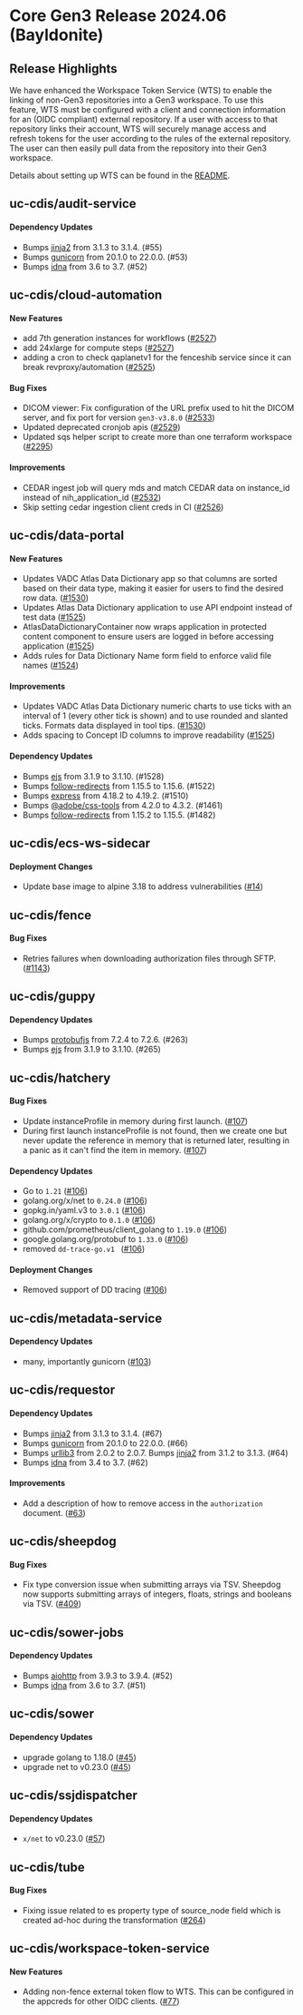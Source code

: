 # Core Gen3 Release 2024.06 (Bayldonite)
## Release Highlights
We have enhanced the Workspace Token Service (WTS) to enable the linking of non-Gen3 repositories into a Gen3 workspace. To use this feature, WTS must be configured with a client and connection information for an (OIDC compliant) external repository. If a user with access to that repository links their account, WTS will securely manage access and refresh tokens for the user according to the rules of the external repository. The user can then easily pull data from the repository into their Gen3 workspace. 

Details about setting up WTS can be found in the [README](https://github.com/uc-cdis/workspace-token-service/blob/master/README.md).


## uc-cdis/audit-service

#### Dependency Updates
  - Bumps [jinja2](https://github.com/pallets/jinja) from 3.1.3 to 3.1.4. (#55)
  - Bumps [gunicorn](https://github.com/benoitc/gunicorn) from 20.1.0 to 
    22.0.0. (#53)
  - Bumps [idna](https://github.com/kjd/idna) from 3.6 to 3.7. (#52)

## uc-cdis/cloud-automation

#### New Features
  - add 7th generation instances for workflows ([#2527](https://github.com/uc-cdis/cloud-automation/pull/2527)) 
  - add 24xlarge for compute steps ([#2527](https://github.com/uc-cdis/cloud-automation/pull/2527)) 
  - adding a cron to check qaplanetv1 for the fenceshib service since it can 
    break revproxy/automation ([#2525](https://github.com/uc-cdis/cloud-automation/pull/2525)) 

#### Bug Fixes
  - DICOM viewer: Fix configuration of the URL prefix used to hit the DICOM 
    server, and fix port for version `gen3-v3.8.0` ([#2533](https://github.com/uc-cdis/cloud-automation/pull/2533)) 
  - Updated deprecated cronjob apis ([#2529](https://github.com/uc-cdis/cloud-automation/pull/2529)) 
  - Updated sqs helper script to create more than one terraform workspace 
    ([#2295](https://github.com/uc-cdis/cloud-automation/pull/2295))

#### Improvements
  - CEDAR ingest job will query mds and match CEDAR data on instance_id instead 
    of nih_application_id ([#2532](https://github.com/uc-cdis/cloud-automation/pull/2532)) 
  - Skip setting cedar ingestion client creds in CI ([#2526](https://github.com/uc-cdis/cloud-automation/pull/2526)) 

## uc-cdis/data-portal

#### New Features
  - Updates VADC Atlas Data Dictionary app so that columns are sorted based on 
    their data type, making it easier for users to find the desired row data. 
    ([#1530](https://github.com/uc-cdis/data-portal/pull/1530))
  - Updates Atlas Data Dictionary application to use API endpoint instead of 
    test data ([#1525](https://github.com/uc-cdis/data-portal/pull/1525))
  - AtlasDataDictionaryContainer now wraps application in protected content 
    component to ensure users are logged in before accessing application 
    ([#1525](https://github.com/uc-cdis/data-portal/pull/1525))
  - Adds rules for Data Dictionary Name form field to enforce valid file names 
    ([#1524](https://github.com/uc-cdis/data-portal/pull/1524))

#### Improvements
  - Updates VADC Atlas Data Dictionary numeric charts to use ticks with an 
    interval of 1 (every other tick is shown) and to use rounded and slanted 
    ticks. Formats data displayed in tool tips. ([#1530](https://github.com/uc-cdis/data-portal/pull/1530)) 
  - Adds spacing to Concept ID columns to improve readability ([#1525](https://github.com/uc-cdis/data-portal/pull/1525)) 

#### Dependency Updates
  - Bumps [ejs](https://github.com/mde/ejs) from 3.1.9 to 3.1.10. (#1528)
  - Bumps 
    [follow-redirects](https://github.com/follow-redirects/follow-redirects) 
    from 1.15.5 to 1.15.6. (#1522)
  - Bumps [express](https://github.com/expressjs/express) from 4.18.2 to 
    4.19.2. (#1510)
  - Bumps [@adobe/css-tools](https://github.com/adobe/css-tools) from 4.2.0 to 
    4.3.2. (#1461)
  - Bumps 
    [follow-redirects](https://github.com/follow-redirects/follow-redirects) 
    from 1.15.2 to 1.15.5. (#1482)

## uc-cdis/ecs-ws-sidecar

#### Deployment Changes
  - Update base image to alpine 3.18 to address vulnerabilities ([#14](https://github.com/uc-cdis/ecs-ws-sidecar/pull/14)) 

## uc-cdis/fence

#### Bug Fixes
  - Retries failures when downloading authorization files through SFTP. ([#1143](https://github.com/uc-cdis/fence/pull/1143)) 

## uc-cdis/guppy

#### Dependency Updates
  - Bumps [protobufjs](https://github.com/protobufjs/protobuf.js) from 7.2.4 to 
    7.2.6. (#263)
  - Bumps [ejs](https://github.com/mde/ejs) from 3.1.9 to 3.1.10. (#265)

## uc-cdis/hatchery

#### Bug Fixes
  - Update instanceProfile in memory during first launch. ([#107](https://github.com/uc-cdis/hatchery/pull/107)) 
  - During first launch instanceProfile is not found, then we create one but 
    never update the reference in memory that is returned later, resulting in a 
    panic as it can't find the item in memory. ([#107](https://github.com/uc-cdis/hatchery/pull/107)) 

#### Dependency Updates
  - Go to `1.21` ([#106](https://github.com/uc-cdis/hatchery/pull/106))
  - golang.org/x/net to `0.24.0` ([#106](https://github.com/uc-cdis/hatchery/pull/106)) 
  - gopkg.in/yaml.v3 to `3.0.1` ([#106](https://github.com/uc-cdis/hatchery/pull/106)) 
  - golang.org/x/crypto to `0.1.0` ([#106](https://github.com/uc-cdis/hatchery/pull/106)) 
  - github.com/prometheus/client_golang to `1.19.0` ([#106](https://github.com/uc-cdis/hatchery/pull/106)) 
  - google.golang.org/protobuf to `1.33.0` ([#106](https://github.com/uc-cdis/hatchery/pull/106)) 
  - removed `dd-trace-go.v1 ` ([#106](https://github.com/uc-cdis/hatchery/pull/106)) 

#### Deployment Changes
  - Removed support of DD tracing ([#106](https://github.com/uc-cdis/hatchery/pull/106)) 

## uc-cdis/metadata-service

#### Dependency Updates
  - many, importantly gunicorn ([#103](https://github.com/uc-cdis/metadata-service/pull/103)) 

## uc-cdis/requestor

#### Dependency Updates
  - Bumps [jinja2](https://github.com/pallets/jinja) from 3.1.3 to 3.1.4. (#67)
  - Bumps [gunicorn](https://github.com/benoitc/gunicorn) from 20.1.0 to 
    22.0.0. (#66)
  - Bumps [urllib3](https://github.com/urllib3/urllib3) from 2.0.2 to 2.0.7. 
    Bumps [jinja2](https://github.com/pallets/jinja) from 3.1.2 to 3.1.3. (#64)
  - Bumps [idna](https://github.com/kjd/idna) from 3.4 to 3.7. (#62)

#### Improvements
  - Add a description of how to remove access in the `authorization` document. 
    ([#63](https://github.com/uc-cdis/requestor/pull/63))

## uc-cdis/sheepdog

#### Bug Fixes
  - Fix type conversion issue when submitting arrays via TSV. Sheepdog now 
    supports submitting arrays of integers, floats, strings and booleans via 
    TSV. ([#409](https://github.com/uc-cdis/sheepdog/pull/409))

## uc-cdis/sower-jobs

#### Dependency Updates
  - Bumps [aiohttp](https://github.com/aio-libs/aiohttp) from 3.9.3 to 3.9.4. 
    (#52)
  - Bumps [idna](https://github.com/kjd/idna) from 3.6 to 3.7. (#51)

## uc-cdis/sower

#### Dependency Updates
  - upgrade golang to 1.18.0 ([#45](https://github.com/uc-cdis/sower/pull/45))
  - upgrade net to v0.23.0 ([#45](https://github.com/uc-cdis/sower/pull/45))

## uc-cdis/ssjdispatcher

#### Dependency Updates
  - `x/net` to v0.23.0 ([#57](https://github.com/uc-cdis/ssjdispatcher/pull/57))

## uc-cdis/tube

#### Bug Fixes
  - Fixing issue related to es property type of source_node field which is 
    created ad-hoc during the transformation ([#264](https://github.com/uc-cdis/tube/pull/264)) 

## uc-cdis/workspace-token-service

#### New Features
  - Adding non-fence external token flow to WTS. This can be configured in the 
    appcreds for other OIDC clients. ([#77](https://github.com/uc-cdis/workspace-token-service/pull/77)) 

